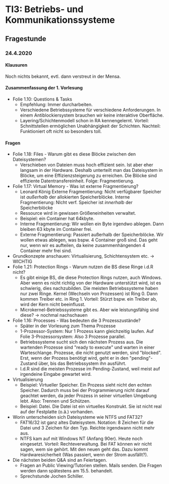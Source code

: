 # TI3: Betriebs- und Kommunikationssysteme

## Fragestunde

### 24.4.2020

#### Klausuren

Noch nichts bekannt, evtl. dann verstreut in der Mensa.

#### Zusammenfassung der 1. Vorlesung

- Folie 1.10: Questions & Tasks
  - Empfehlung: Immer durcharbeiten.
  - Verschiedene Betriebssysteme für verschiedene Anforderungen. In einem Antiblockiersystem brauchen wir keine interaktive Oberfläche.
  - Layering/Schichtenmodell schon in RA kennengelernt. Vorteil: Schnittstellen ermöglichen Unabhängigkeit der Schichten. Nachteil: Funktioniert oft nicht so besonders toll.

#### Fragen

- Folie 1.18: Files - Warum gibt es diese Blöcke zwischen den Dateisystemen?
  - Verschieben von Dateien muss hoch effizient sein. Ist aber eher langsam in der Hardware. Deshalb unterteilt man das Dateisystem in Blöcke, um eine Effizienzsteigerung zu erreichen. Die Blöcke sind effiziente Datentransfereinheit. Folge: Fragmentierung.
- Folie 1.17: Virtual Memory - Was ist externe Fragmentierung?
  - Leonard König
    Externe Fragmentierung:  Nicht verfügbarer Speicher ist *außerhalb* der allokierten Speicherblöcke.
    Interne Fragmentierung:  NIcht verf. Speicher ist *innerhalb* der Speicherblöcke
  - Ressource wird in gewissen Größeneinheiten verwaltet. 
  - Beispiel: ein Container hat 64kbyte. 
  - Interne Fragmentierung: Wir wollen ein Byte irgendwo ablegen. Dann bleiben 63 kbyte im Container frei. 
  - Externe Fragmentierung: Passiert außerhalb der Speicherblöcke. Wir wollen etwas ablegen, was bspw. 4 Container groß sind. Das geht nur, wenn wir es aufteilen, da keine zusammenhängenden 4 Container mehr frei sind. 
- Grundkonzepte anschauen: Virtualisierung, Schichtensystem etc. -> WICHTIG
- Folie 1.21: Protection Rings - Warum nutzen die BS diese Ringe i.d.R nicht?
  - Es gibt einige BS, die diese Protection Rings nutzen, auch Windows. Aber wenn es nicht richtig von der Hardware unterstützt wird, ist es schwierig, dies nachzubilden. Die meisten Betriebssysteme haben nur zwei Ringe. Kernel (Wechseln von Prozessen) ist Ring 0. Dann kommen Treiber etc. in Ring 1. Vorteil: Stürzt bspw. ein Treiber ab, wird der Kern nicht beeinflusst.
  - Microkernel-Betriebssysteme gibt es. Aber wie leistungsfähig sind diese? -> nochmal nachschauen
- Folie 1.16: Processes - Was bedeuten die 3 Prozesszustände?
  - Später in der Vorlesung zum Thema Prozesse
  - 1-Prozessor-System: Nur 1 Prozess kann gleichzeitig laufen. Auf Folie 3-Prozessorsystem: Also 3 Prozesse parallel.
  - Betriebssysteme sucht sich den nächsten Prozess aus. Die wartenden Prozesse sind "ready to execute" und warten in einer Warteschlange. Prozesse, die nicht genutzt werden, sind "blocked". Erst, wenn der Prozess benötigt wird, geht er in den "pending"-Zustand über, bis das Betriebssystem ihn ausführt.
  - I.d.R sind die meisten Prozesse im Pending-Zustand, weil meist auf irgendeine Eingabe gewartet wird.
- Virtualisierung
  - Beispiel: Virtueller Speicher. Ein Prozess sieht nicht den echten Speicher. Dadurch muss bei der Programmierung nicht darauf geachtet werden, da jeder Prozess in seiner virtuellen Umgebung lebt. Also: Trennen und Schützen.
  - Beispiel: Datei. Die Datei ist ein virtuelles Konstrukt. Sie ist nicht real auf der Festplatte (o.ä.) vorhanden. 
- Worin unterscheiden sich Dateisysteme wie NTFS und FAT32?
  - FAT16/32 ist ganz altes Dateisystem. Notation: 8 Zeichen für die Datei und 3 Zeichen für den Typ. Reichte irgendwann nicht mehr aus.
  - NTFS kam auf mit Windows NT (Anfang 90er). Heute noch eingesetzt. Vorteil: Rechteverwaltung. Bei FAT können wir nicht sagen, wem sie gehört. Mit den neuen geht das. Dazu kommt Hardwaresicherheit (Was passiert, wenn der Strom ausfällt?).
- Die nächsten beiden Q&A sind an Feiertagen.
  - Fragen an Public Viewing/Tutorien stellen. Mails senden. Die Fragen werden dann spätestens am 15.5. behandelt.
  - Sprechstunde Jochen Schiller.